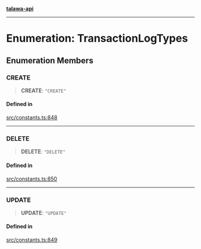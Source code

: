 [**talawa-api**](../../README.md)

***

# Enumeration: TransactionLogTypes

## Enumeration Members

### CREATE

> **CREATE**: `"CREATE"`

#### Defined in

[src/constants.ts:848](https://github.com/Suyash878/talawa-api/blob/095e6964ce2a06c1c30d1acf81b6162203f1db91/src/constants.ts#L848)

***

### DELETE

> **DELETE**: `"DELETE"`

#### Defined in

[src/constants.ts:850](https://github.com/Suyash878/talawa-api/blob/095e6964ce2a06c1c30d1acf81b6162203f1db91/src/constants.ts#L850)

***

### UPDATE

> **UPDATE**: `"UPDATE"`

#### Defined in

[src/constants.ts:849](https://github.com/Suyash878/talawa-api/blob/095e6964ce2a06c1c30d1acf81b6162203f1db91/src/constants.ts#L849)
